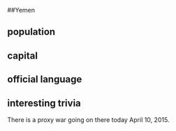 ##Yemen
## population


## capital


## official language


## interesting trivia
There is a proxy war going on there today April 10, 2015.
